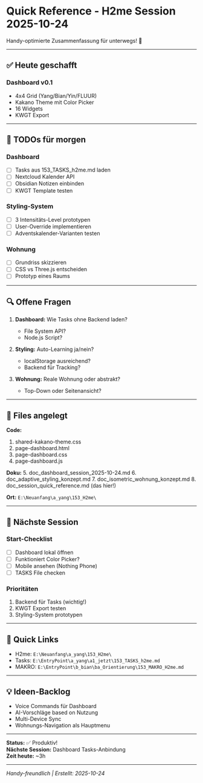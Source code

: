 # Quick Reference - H2me Session 2025-10-24

Handy-optimierte Zusammenfassung für unterwegs! 📱

---

## ✅ Heute geschafft

### Dashboard v0.1
- 4x4 Grid (Yang/Bian/Yin/FLUUR)
- Kakano Theme mit Color Picker
- 16 Widgets
- KWGT Export

---

## 📝 TODOs für morgen

### Dashboard
- [ ] Tasks aus 153_TASKS_h2me.md laden
- [ ] Nextcloud Kalender API
- [ ] Obsidian Notizen einbinden
- [ ] KWGT Template testen

### Styling-System
- [ ] 3 Intensitäts-Level prototypen
- [ ] User-Override implementieren
- [ ] Adventskalender-Varianten testen

### Wohnung
- [ ] Grundriss skizzieren
- [ ] CSS vs Three.js entscheiden
- [ ] Prototyp eines Raums

---

## 🔍 Offene Fragen

1. **Dashboard:** Wie Tasks ohne Backend laden?
   - File System API?
   - Node.js Script?

2. **Styling:** Auto-Learning ja/nein?
   - localStorage ausreichend?
   - Backend für Tracking?

3. **Wohnung:** Reale Wohnung oder abstrakt?
   - Top-Down oder Seitenansicht?

---

## 📂 Files angelegt

**Code:**
1. shared-kakano-theme.css
2. page-dashboard.html
3. page-dashboard.css
4. page-dashboard.js

**Doku:**
5. doc_dashboard_session_2025-10-24.md
6. doc_adaptive_styling_konzept.md
7. doc_isometric_wohnung_konzept.md
8. doc_session_quick_reference.md (das hier!)

**Ort:** `E:\Neuanfang\a_yang\153_H2me\`

---

## 🚀 Nächste Session

### Start-Checklist
- [ ] Dashboard lokal öffnen
- [ ] Funktioniert Color Picker?
- [ ] Mobile ansehen (Nothing Phone)
- [ ] TASKS File checken

### Prioritäten
1. Backend für Tasks (wichtig!)
2. KWGT Export testen
3. Styling-System prototypen

---

## 🔗 Quick Links

- H2me: `E:\Neuanfang\a_yang\153_H2me\`
- Tasks: `E:\EntryPoint\a_yang\a1_jetzt\153_TASKS_h2me.md`
- MAKRO: `E:\EntryPoint\b_bian\ba_Orientierung\153_MAKRO_H2me.md`

---

## 💡 Ideen-Backlog

- Voice Commands für Dashboard
- AI-Vorschläge based on Nutzung
- Multi-Device Sync
- Wohnungs-Navigation als Hauptmenu

---

**Status:** ✅ Produktiv!  
**Nächste Session:** Dashboard Tasks-Anbindung  
**Zeit heute:** ~3h  

---

_Handy-freundlich | Erstellt: 2025-10-24_

